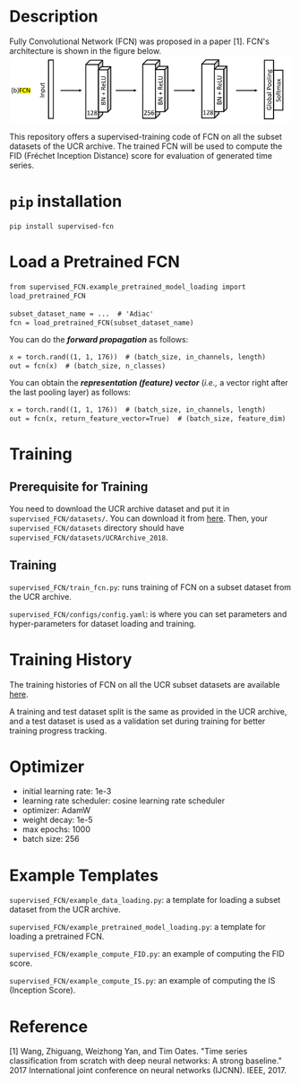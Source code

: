 # Description
Fully Convolutional Network (FCN) was proposed in a paper [1]. FCN's architecture is shown in the figure below. \
![Architecture of FCN](.imgs/fcn.png)

This repository offers a supervised-training code of FCN on all the subset datasets of the UCR archive. 
The trained FCN will be used to compute the FID (Fréchet Inception Distance) score for evaluation of generated time series.

# `pip` installation
```angular2html
pip install supervised-fcn
```

# Load a Pretrained FCN 
```angular2html
from supervised_FCN.example_pretrained_model_loading import load_pretrained_FCN

subset_dataset_name = ...  # 'Adiac'
fcn = load_pretrained_FCN(subset_dataset_name)
```
You can do the **_forward propagation_** as follows:
```angular2html
x = torch.rand((1, 1, 176))  # (batch_size, in_channels, length)
out = fcn(x)  # (batch_size, n_classes)
```
You can obtain the _**representation (feature) vector**_ (_i.e.,_ a vector right after the last pooling layer) as follows:
```angular2html
x = torch.rand((1, 1, 176))  # (batch_size, in_channels, length)
out = fcn(x, return_feature_vector=True)  # (batch_size, feature_dim)
```

# Training

## Prerequisite for Training
You need to download the UCR archive dataset and put it in `supervised_FCN/datasets/`. You can download it from [here](https://studntnu-my.sharepoint.com/:u:/g/personal/daesool_ntnu_no/EUVHWAlJRrZBnCZMAOdTR-cB3m_LP7Q10Y78meuzUAuIBQ?e=h9aGhi).
Then, your `supervised_FCN/datasets` directory should have `supervised_FCN/datasets/UCRArchive_2018`.

## Training
`supervised_FCN/train_fcn.py`: runs training of FCN on a subset dataset from the UCR archive.

`supervised_FCN/configs/config.yaml`: is where you can set parameters and hyper-parameters for dataset loading and training. 

# Training History
The training histories of FCN on all the UCR subset datasets are available [here](https://wandb.ai/daesoolee/supervised-FCN?workspace=user-daesoolee).

A training and test dataset split is the same as provided in the UCR archive, and a test dataset is used as a validation set during training for better training progress tracking.

# Optimizer
- initial learning rate: 1e-3
- learning rate scheduler: cosine learning rate scheduler
- optimizer: AdamW
- weight decay: 1e-5
- max epochs: 1000
- batch size: 256

# Example Templates
`supervised_FCN/example_data_loading.py`: a template for loading a subset dataset from the UCR archive.

`supervised_FCN/example_pretrained_model_loading.py`: a template for loading a pretrained FCN.

`supervised_FCN/example_compute_FID.py`: an example of computing the FID score.

`supervised_FCN/example_compute_IS.py`: an example of computing the IS (Inception Score).

# Reference
[1] Wang, Zhiguang, Weizhong Yan, and Tim Oates. "Time series classification from scratch with deep neural networks: A strong baseline." 2017 International joint conference on neural networks (IJCNN). IEEE, 2017.
